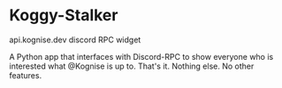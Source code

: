 # Koggy-Stalker
api.kognise.dev discord RPC widget

A Python app that interfaces with Discord-RPC to show everyone who is interested what @Kognise is up to. That's it. Nothing else. No other features.
